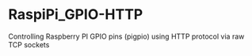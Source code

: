 # RaspiPi_GPIO-HTTP
Controlling Raspberry PI GPIO pins (pigpio) using HTTP protocol via raw TCP sockets
